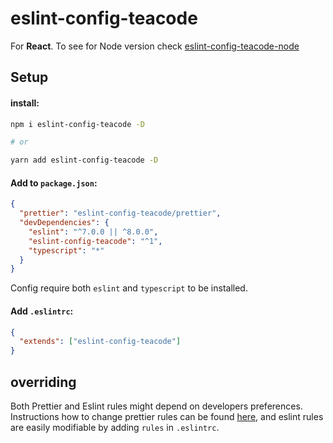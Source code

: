 # eslint-config-teacode

For **React**. To see for Node version check [eslint-config-teacode-node](https://github.com/teacodeio/eslint-config-teacode-node.git#readme)
## Setup 

#### install:
```bash
npm i eslint-config-teacode -D

# or 

yarn add eslint-config-teacode -D
```


#### Add to `package.json`:
```json
{
  "prettier": "eslint-config-teacode/prettier",
  "devDependencies": {
    "eslint": "^7.0.0 || ^8.0.0",
    "eslint-config-teacode": "^1",
    "typescript": "*"
  }
}
```
Config require both `eslint` and  `typescript` to be installed.

#### Add `.eslintrc`:
```json
{
  "extends": ["eslint-config-teacode"]
}
```

## overriding
Both Prettier and Eslint rules might depend on developers preferences.
Instructions how to change prettier rules can be found [here](https://prettier.io/docs/en/configuration.html#sharing-configurations),
and eslint rules are easily modifiable by adding `rules` in `.eslintrc`.


